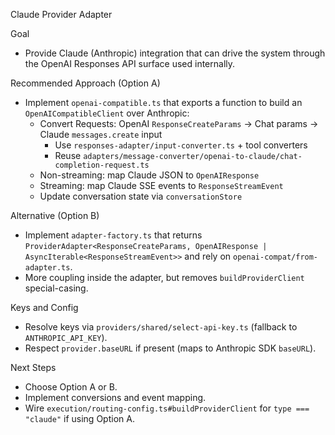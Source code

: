 Claude Provider Adapter

Goal
- Provide Claude (Anthropic) integration that can drive the system through the OpenAI Responses API surface used internally.

Recommended Approach (Option A)
- Implement `openai-compatible.ts` that exports a function to build an `OpenAICompatibleClient` over Anthropic:
  - Convert Requests: OpenAI `ResponseCreateParams` → Chat params → Claude `messages.create` input
    - Use `responses-adapter/input-converter.ts` + tool converters
    - Reuse `adapters/message-converter/openai-to-claude/chat-completion-request.ts`
  - Non-streaming: map Claude JSON to `OpenAIResponse`
  - Streaming: map Claude SSE events to `ResponseStreamEvent`
  - Update conversation state via `conversationStore`

Alternative (Option B)
- Implement `adapter-factory.ts` that returns `ProviderAdapter<ResponseCreateParams, OpenAIResponse | AsyncIterable<ResponseStreamEvent>>` and rely on `openai-compat/from-adapter.ts`.
- More coupling inside the adapter, but removes `buildProviderClient` special-casing.

Keys and Config
- Resolve keys via `providers/shared/select-api-key.ts` (fallback to `ANTHROPIC_API_KEY`).
- Respect `provider.baseURL` if present (maps to Anthropic SDK `baseURL`).

Next Steps
- Choose Option A or B.
- Implement conversions and event mapping.
- Wire `execution/routing-config.ts#buildProviderClient` for `type === "claude"` if using Option A.

